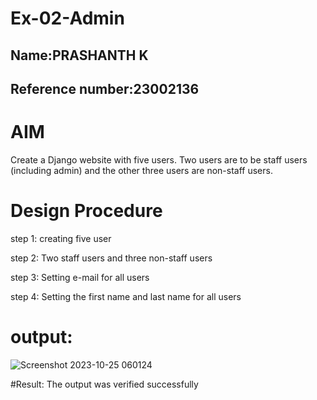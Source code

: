 # Ex-02-Admin
## Name:PRASHANTH K
## Reference number:23002136

# AIM
Create a Django website with five users. Two users are to be staff users (including admin) and the other three users are non-staff users.


# Design Procedure
step 1:
creating five user

step 2:
Two staff users and three non-staff users

step 3:
Setting e-mail for all users

step 4:
Setting the first name and last name for all users

# output:
![Screenshot 2023-10-25 060124](https://github.com/PRASHANTHRATHI/ODD2023-WT-Ex-02-Admin/assets/145743120/75a00462-6542-4f63-984c-9fddfaca067a)

#Result:
The output was verified successfully




